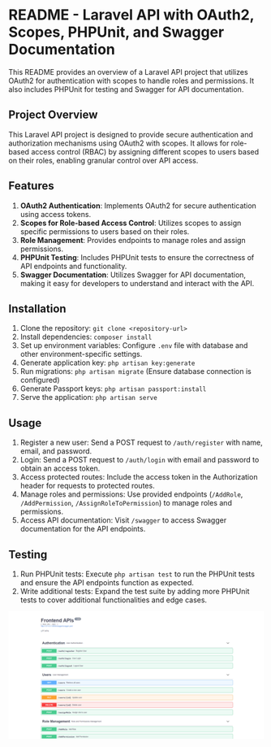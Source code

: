 # README - Laravel API with OAuth2, Scopes, PHPUnit, and Swagger Documentation

This README provides an overview of a Laravel API project that utilizes OAuth2 for authentication with scopes to handle roles and permissions. It also includes PHPUnit for testing and Swagger for API documentation.

## Project Overview

This Laravel API project is designed to provide secure authentication and authorization mechanisms using OAuth2 with scopes. It allows for role-based access control (RBAC) by assigning different scopes to users based on their roles, enabling granular control over API access.

## Features

1. **OAuth2 Authentication**: Implements OAuth2 for secure authentication using access tokens.
2. **Scopes for Role-based Access Control**: Utilizes scopes to assign specific permissions to users based on their roles.
3. **Role Management**: Provides endpoints to manage roles and assign permissions.
4. **PHPUnit Testing**: Includes PHPUnit tests to ensure the correctness of API endpoints and functionality.
5. **Swagger Documentation**: Utilizes Swagger for API documentation, making it easy for developers to understand and interact with the API.

## Installation

1. Clone the repository: `git clone <repository-url>`
2. Install dependencies: `composer install`
3. Set up environment variables: Configure `.env` file with database and other environment-specific settings.
4. Generate application key: `php artisan key:generate`
5. Run migrations: `php artisan migrate` (Ensure database connection is configured)
6. Generate Passport keys: `php artisan passport:install`
7. Serve the application: `php artisan serve`

## Usage

1. Register a new user: Send a POST request to `/auth/register` with name, email, and password.
2. Login: Send a POST request to `/auth/login` with email and password to obtain an access token.
3. Access protected routes: Include the access token in the Authorization header for requests to protected routes.
4. Manage roles and permissions: Use provided endpoints (`/AddRole`, `/AddPermission`, `/AssignRoleToPermission`) to manage roles and permissions.
5. Access API documentation: Visit `/swagger` to access Swagger documentation for the API endpoints.


## Testing

1. Run PHPUnit tests: Execute `php artisan test` to run the PHPUnit tests and ensure the API endpoints function as expected.
2. Write additional tests: Expand the test suite by adding more PHPUnit tests to cover additional functionalities and edge cases.

![Swagger-Docs](https://github.com/Youcode-Classe-E-2023-2024/moHachami-oauth2/blob/main/docs/screen.png)

